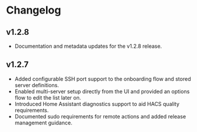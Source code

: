 # Changelog

## v1.2.8
- Documentation and metadata updates for the v1.2.8 release.

## v1.2.7
- Added configurable SSH port support to the onboarding flow and stored server definitions.
- Enabled multi-server setup directly from the UI and provided an options flow to edit the list later on.
- Introduced Home Assistant diagnostics support to aid HACS quality requirements.
- Documented sudo requirements for remote actions and added release management guidance.
